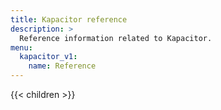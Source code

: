 ```yaml
---
title: Kapacitor reference
description: >
  Reference information related to Kapacitor.
menu:
  kapacitor_v1:
    name: Reference
---
```


{{< children >}}